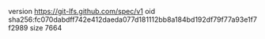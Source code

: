 version https://git-lfs.github.com/spec/v1
oid sha256:fc070dabdff742e412daeda077d181112bb8a184bd192df79f77a93e1f7f2989
size 7664
